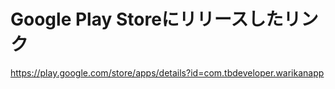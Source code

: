 # Google Play Storeにリリースしたリンク
https://play.google.com/store/apps/details?id=com.tbdeveloper.warikanapp
